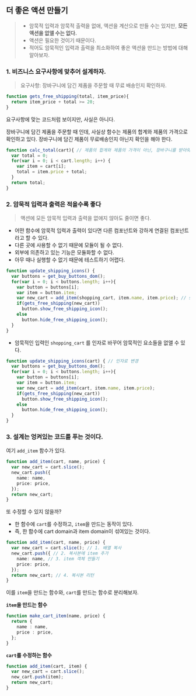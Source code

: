 더 좋은 액션 만들기
----
> - 암묵적 입력과 암묵적 출력을 없애, 액션을 계산으로 만들 수는 있지만, **모든 액션을 없앨 수는 없다.**
> - 액션은 필요한 것이기 때문이다.
> - 적어도 암묵적인 입력과 출력을 최소화하여 좋은 액션을 만드는 방법에 대해 알아보자.

### 1. 비즈니스 요구사항에 맞추어 설계하자.
> 요구사항: 장바구니에 담긴 제품을 주문할 때 무료 배송인지 확인하자.

```typescript
function gets_free_shipping(total, item_price){
  return item_price + total >= 20;
}

```
요구사항에 맞는 코드처럼 보이지만, 사실은 아니다.

장바구니에 담긴 제품을 주문할 때 인데, 사실상 함수는 제품의 합계와 제품의 가격으로 확인하고 있다.
장바구니에 담긴 제품이 무료배송인지 아닌지 확인을 해야 한다.

```typescript
function calc_total(cart){ // 제품의 합계와 제품의 가격이 아닌, 장바구니를 받아와 처리
  var total = 0;
  for(var i = 0; i < cart.length; i++) {
    var item = cart[i];
    total = item.price + total;
  }
  return total;
}
```

### 2. 암묵적 입력과 출력은 적을수록 좋다
> 액션에 모든 암묵적 입력과 출력을 없애지 않아도 줄이면 좋다.
- 어떤 함수에 암묵적 입력과 출력이 있다면 다른 컴포넌트와 강하게 연결된 컴포넌트라고 할 수 있다.
- 다른 곳에 사용할 수 없기 때문에 모듈이 될 수 없다.
- 외부에 의존하고 있는 기능은 모듈화할 수 없다.
- 아무 때나 실행할 수 없기 때문에 테스트하기 어렵다.

```typescript
function update_shipping_icons() {
  var buttons = get_buy_buttons_dom();
  for(var i = 0; i < buttons.length; i++){
    var button = buttons[i];
    var item = button.item;
    var new_cart = add_item(shopping_cart, item.name, item.price); // shopping_cart 암묵적인 입력. 외부 전역변수를 접근하고 있음.
    if(gets_free_shipping(new_cart))
      button.show_free_shipping_icon();
    else
      button.hide_free_shipping_icon();
  }
}

```
* 암묵적인 입력인 `shopping_cart` 를 인자로 바꾸어 암묵적인 요소들을 없앨 수 있다. 

```typescript
function update_shipping_icons(cart) { // 인자로 변경
  var buttons = get_buy_buttons_dom();
  for(var i = 0; i < buttons.length; i++){
    var button = buttons[i];
    var item = button.item;
    var new_cart = add_item(cart, item.name, item.price);
    if(gets_free_shipping(new_cart))
      button.show_free_shipping_icon();
    else
      button.hide_free_shipping_icon();
  }
}
```

### 3. 설계는 엉켜있는 코드를 푸는 것이다.

여기 `add_item` 함수가 있다.

```typescript
function add_item(cart, name, price) {
  var new_cart = cart.slice();
  new_cart.push({ 
    name: name,
    price: price,
  });
  return new_cart;
}
```
또 수정할 수 있지 않을까?
 - 한 함수에 `cart`를 수정하고, `item`을 만드는 동작이 있다.
 - 즉, 한 함수에 cart domain과 item domain이 섞여있는 것이다.


```typescript
function add_item(cart, name, price) {
  var new_cart = cart.slice(); // 1. 배열 복사
  new_cart.push({ // 2. 복사본에 item 추가
    name: name, // 3. item 객체 만들기
    price: price,
  });
  return new_cart; // 4. 복사본 리턴
}
```

이를 `item`을 만드는 함수와, `cart`를 만드는 함수로 분리해보자.

**`item`을 만드는 함수**
```typescript
function make_cart_item(name, price) {
  return {
    name : name,
    price : price,
  };
}
```

**`cart`를 수정하는 함수**
```typescript
function add_item(cart, item) {
  var new_cart = cart.slice();
  new_cart.push(item);
  return new_cart;
}
```
